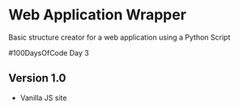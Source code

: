 # Web Application Wrapper
Basic structure creator for a web application using a Python Script

#100DaysOfCode Day 3

## Version 1.0
- Vanilla JS site
